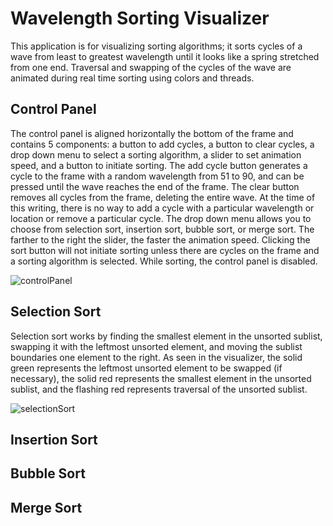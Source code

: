 # Wavelength Sorting Visualizer
This application is for visualizing sorting algorithms; it sorts cycles of a wave from least to greatest wavelength until it looks like a spring stretched from one end. Traversal and swapping of the cycles of the wave are animated during real time sorting using colors and threads.

## Control Panel ##
The control panel is aligned horizontally the bottom of the frame and contains 5 components: a button to add cycles, a button to clear cycles, a drop down menu to select a sorting algorithm, a slider to set animation speed, and a button to initiate sorting. The add cycle button generates a cycle to the frame with a random wavelength from 51 to 90, and can be pressed until the wave reaches the end of the frame. The clear button removes all cycles from the frame, deleting the entire wave. At the time of this writing, there is no way to add a cycle with a particular wavelength or location or remove a particular cycle. The drop down menu allows you to choose from selection sort, insertion sort, bubble sort, or merge sort. The farther to the right the slider, the faster the animation speed. Clicking the sort button will not initiate sorting unless there are cycles on the frame and a sorting algorithm is selected. While sorting, the control panel is disabled.

![controlPanel](https://user-images.githubusercontent.com/72827220/103315789-a5f3d380-49f4-11eb-8021-fe921c766353.gif)

## Selection Sort ##
Selection sort works by finding the smallest element in the unsorted sublist, swapping it with the leftmost unsorted element, and moving the sublist boundaries one element to the right. As seen in the visualizer, the solid green represents the leftmost unsorted element to be swapped (if necessary), the solid red represents the smallest element in the unsorted sublist, and the flashing red represents traversal of the unsorted sublist.

![selectionSort](https://user-images.githubusercontent.com/72827220/103316927-fde00980-49f7-11eb-9981-cd6e7d738789.gif)

## Insertion Sort ##

## Bubble Sort ##

## Merge Sort ##
